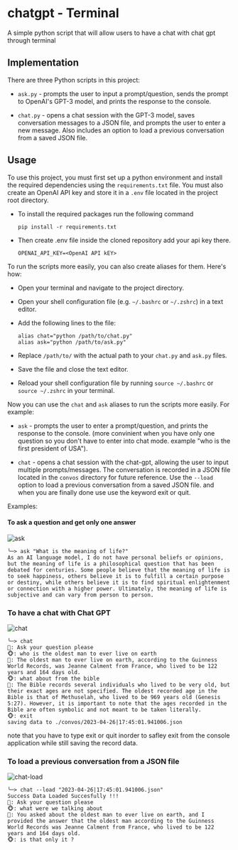 # chatgpt - Terminal
A simple python script that will allow users to have a chat with chat gpt through terminal
## Implementation

There are three Python scripts in this project:

* `ask.py` - prompts the user to input a prompt/question, sends the prompt to OpenAI's GPT-3 model, and prints the response to the console.

* `chat.py` - opens a chat session with the GPT-3 model, saves conversation messages to a JSON file, and prompts the user to enter a new message. Also includes an option to load a previous conversation from a saved JSON file.

## Usage

To use this project, you must first set up a python environment and install the required dependencies using the `requirements.txt` file. You must also create an OpenAI API key and store it in a `.env` file located in the project root directory. 

* To install the required packages run the following command
    ```
    pip install -r requirements.txt   
    ```
* Then create .env file inside the cloned repository add your api key there.
    ```
    OPENAI_API_KEY=<OpenAI API kEY>
    ```

To run the scripts more easily, you can also create aliases for them. Here's how:

* Open your terminal and navigate to the project directory.
* Open your shell configuration file (e.g. `~/.bashrc` or `~/.zshrc`) in a text editor.
* Add the following lines to the file:
    ```
    alias chat="python /path/to/chat.py" 
    alias ask="python /path/to/ask.py"
    ```

* Replace `/path/to/` with the actual path to your `chat.py` and `ask.py` files.
* Save the file and close the text editor.
* Reload your shell configuration file by running `source ~/.bashrc` or `source ~/.zshrc` in your terminal.

Now you can use the `chat` and `ask` aliases to run the scripts more easily. For example:
* `ask` - prompts the user to enter a prompt/question, and prints the response to the console. (more convinient when you have only one question so you don't have to enter into chat mode. 
example "who is the first president of USA").

* `chat` - opens a chat session with the chat-gpt, allowing the user to input multiple prompts/messages. The conversation is recorded in a JSON file located in the `convos` directory for future reference. Use the `--load` option to load a previous conversation from a saved JSON file. and when you are finally done use use the keyword exit or quit.

Examples:

#### To ask a question and get only one answer
![ask](https://media0.giphy.com/media/v1.Y2lkPTc5MGI3NjExY2QzZTI3MzI0Yzk3ZDRjZGM2OWJlY2Q4ODY4ZTljMzM4MzQzYjRmZiZlcD12MV9pbnRlcm5hbF9naWZzX2dpZklkJmN0PWc/m97AvsRoemkj3oQ34b/giphy.gif)
```
╰─> ask "What is the meaning of life?" 
As an AI language model, I do not have personal beliefs or opinions, but the meaning of life is a philosophical question that has been debated for centuries. Some people believe that the meaning of life is to seek happiness, others believe it is to fulfill a certain purpose or destiny, while others believe it is to find spiritual enlightenment or connection with a higher power. Ultimately, the meaning of life is subjective and can vary from person to person.
```

### To have a chat with Chat GPT
![chat](https://user-images.githubusercontent.com/41730180/234635376-8a31ace3-7cef-41a3-a191-29b79563981b.gif)

```
╰─> chat            
🤖: Ask your question please
🐵: who is the oldest man to ever live on earth
🤖: The oldest man to ever live on earth, according to the Guinness World Records, was Jeanne Calment from France, who lived to be 122 years and 164 days old.
🐵: what about from the bible
🤖: The Bible records several individuals who lived to be very old, but their exact ages are not specified. The oldest recorded age in the Bible is that of Methuselah, who lived to be 969 years old (Genesis 5:27). However, it is important to note that the ages recorded in the Bible are often symbolic and not meant to be taken literally.
🐵: exit
saving data to ./convos/2023-04-26|17:45:01.941006.json
```
note that you have to type exit or quit inorder to safley exit from the console application while still saving the record data.

### To load a previous conversation from a JSON file
![chat-load](https://user-images.githubusercontent.com/41730180/234635496-22147696-690b-4e47-9a46-d47d87b1be90.gif)

```
╰─> chat --load "2023-04-26|17:45:01.941006.json"
Success Data Loaded Succesfully !!!
🤖: Ask your question please
🐵: what were we talking about
🤖: You asked about the oldest man to ever live on earth, and I provided the answer that the oldest man according to the Guinness World Records was Jeanne Calment from France, who lived to be 122 years and 164 days old.
🐵: is that only it ?
```
